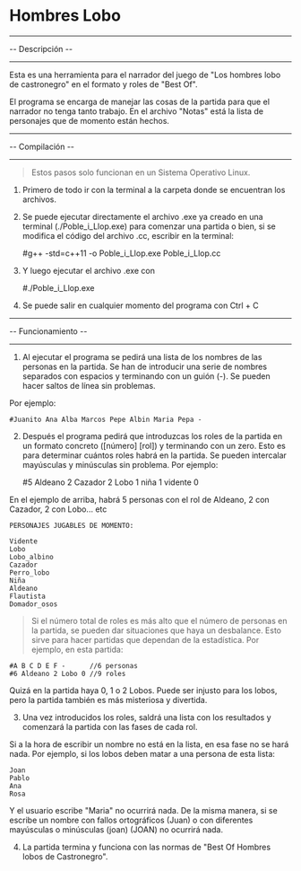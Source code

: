 # Hombres Lobo

_________________
-- Descripción --
_________________

Esta es una herramienta para el narrador del juego de "Los hombres lobo de castronegro" en el formato y roles de "Best Of".

El programa se encarga de manejar las cosas de la partida para que el narrador no tenga tanto trabajo. En el archivo "Notas" está la lista de personajes que de momento están hechos.

_________________
-- Compilación --
_________________

 >Estos pasos solo funcionan en un Sistema Operativo Linux.

1. Primero de todo ir con la terminal a la carpeta donde se encuentran los archivos.

2. Se puede ejecutar directamente el archivo .exe ya creado en una terminal (./Poble_i_Llop.exe) para comenzar una partida o bien, si se modifica el código del archivo .cc, escribir en la terminal:

	#g++ -std=c++11 -o Poble_i_Llop.exe Poble_i_Llop.cc

3. Y luego ejecutar el archivo .exe con 

	#./Poble_i_Llop.exe
	
4. Se puede salir en cualquier momento del programa con Ctrl + C

____________________
-- Funcionamiento --
____________________

1. Al ejecutar el programa se pedirá una lista de los nombres de las personas en la partida. Se han de introducir una serie de nombres separados con espacios y terminando con un guión (-). Se pueden hacer saltos de línea sin problemas.

Por ejemplo:

	#Juanito Ana Alba Marcos Pepe Albin Maria Pepa -
	
2. Después el programa pedirá que introduzcas los roles de la partida en un formato concreto ([número] [rol]) y terminando con un zero. Esto es para determinar cuántos roles habrá en la partida. Se pueden intercalar mayúsculas y minúsculas sin problema. Por ejemplo:

	#5 Aldeano 2 Cazador 2 Lobo 1 niña 1 vidente 0
	
En el ejemplo de arriba, habrá 5 personas con el rol de Aldeano, 2 con Cazador, 2 con Lobo... etc

	PERSONAJES JUGABLES DE MOMENTO:
	
	Vidente
	Lobo
	Lobo_albino
	Cazador
	Perro_lobo
	Niña
	Aldeano
	Flautista
	Domador_osos


> Si el número total de roles es más alto que el número de personas en la partida, se pueden dar situaciones que haya un desbalance. Esto sirve para hacer partidas que dependan de la estadística. Por ejemplo, en esta partida: 

	#A B C D E F -		//6 personas
	#6 Aldeano 2 Lobo 0	//9 roles

Quizá en la partida haya 0, 1 o 2 Lobos. Puede ser injusto para los lobos, pero la partida también es más misteriosa y divertida.

3. Una vez introducidos los roles, saldrá una lista con los resultados y comenzará la partida con las fases de cada rol.

Si a la hora de escribir un nombre no está en la lista, en esa fase no se hará nada. Por ejemplo, si los lobos deben matar a una persona de esta lista:

	Joan
	Pablo
	Ana
	Rosa
	
Y el usuario escribe "Maria" no ocurrirá nada. De la misma manera, si se escribe un nombre con fallos ortográficos (Juan) o con diferentes mayúsculas o minúsculas (joan) (JOAN) no ocurrirá nada.

4. La partida termina y funciona con las normas de "Best Of Hombres lobos de Castronegro".
